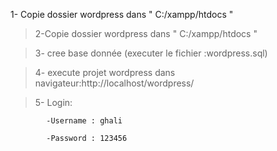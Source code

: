 1- Copie dossier wordpress dans " C:/xampp/htdocs " 

 > 2-Copie dossier wordpress dans " C:/xampp/htdocs "   
 
 > 3- cree base donnée (executer le fichier :wordpress.sql)
 
 
 > 4- execute projet wordpress dans navigateur:http://localhost/wordpress/

 
 > 5- Login:
 
            -Username : ghali
            
            -Password : 123456
            
 